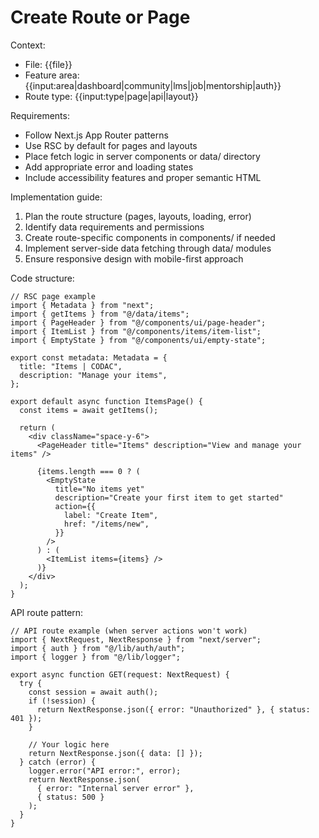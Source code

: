 # Create Route or Page

Context:

- File: {{file}}
- Feature area: {{input:area|dashboard|community|lms|job|mentorship|auth}}
- Route type: {{input:type|page|api|layout}}

Requirements:

- Follow Next.js App Router patterns
- Use RSC by default for pages and layouts
- Place fetch logic in server components or data/ directory
- Add appropriate error and loading states
- Include accessibility features and proper semantic HTML

Implementation guide:

1. Plan the route structure (pages, layouts, loading, error)
2. Identify data requirements and permissions
3. Create route-specific components in components/ if needed
4. Implement server-side data fetching through data/ modules
5. Ensure responsive design with mobile-first approach

Code structure:

```tsx
// RSC page example
import { Metadata } from "next";
import { getItems } from "@/data/items";
import { PageHeader } from "@/components/ui/page-header";
import { ItemList } from "@/components/items/item-list";
import { EmptyState } from "@/components/ui/empty-state";

export const metadata: Metadata = {
  title: "Items | CODAC",
  description: "Manage your items",
};

export default async function ItemsPage() {
  const items = await getItems();

  return (
    <div className="space-y-6">
      <PageHeader title="Items" description="View and manage your items" />

      {items.length === 0 ? (
        <EmptyState
          title="No items yet"
          description="Create your first item to get started"
          action={{
            label: "Create Item",
            href: "/items/new",
          }}
        />
      ) : (
        <ItemList items={items} />
      )}
    </div>
  );
}
```

API route pattern:

```tsx
// API route example (when server actions won't work)
import { NextRequest, NextResponse } from "next/server";
import { auth } from "@/lib/auth/auth";
import { logger } from "@/lib/logger";

export async function GET(request: NextRequest) {
  try {
    const session = await auth();
    if (!session) {
      return NextResponse.json({ error: "Unauthorized" }, { status: 401 });
    }

    // Your logic here
    return NextResponse.json({ data: [] });
  } catch (error) {
    logger.error("API error:", error);
    return NextResponse.json(
      { error: "Internal server error" },
      { status: 500 }
    );
  }
}
```
